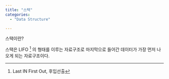```yaml
---
title: "스택"
categories:
  - "Data Structure"

---
```

스택이란?

스택은 LIFO [^1] 의 형태를 이루는 자료구조로 마지막으로 들어간 데이터가 가장 먼저 나오게 되는 자료구조이다. 


[^1]: Last IN First Out, 후입선출

